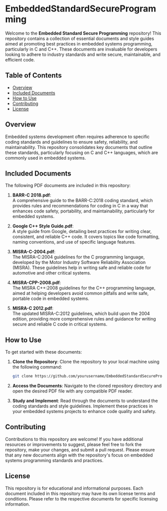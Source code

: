 # EmbeddedStandardSecureProgramming
Welcome to the **Embedded Standard Secure Programming** repository! This repository contains a collection of essential documents and style guides aimed at promoting best practices in embedded systems programming, particularly in C and C++. These documents are invaluable for developers looking to adhere to industry standards and write secure, maintainable, and efficient code.

## Table of Contents

- [Overview](#overview)
- [Included Documents](#included-documents)
- [How to Use](#how-to-use)
- [Contributing](#contributing)
- [License](#license)

## Overview

Embedded systems development often requires adherence to specific coding standards and guidelines to ensure safety, reliability, and maintainability. This repository consolidates key documents that outline these standards, particularly focusing on C and C++ languages, which are commonly used in embedded systems.

## Included Documents

The following PDF documents are included in this repository:

1. **BARR-C 2018.pdf**:  
   A comprehensive guide to the BARR-C:2018 coding standard, which provides rules and recommendations for coding in C in a way that enhances code safety, portability, and maintainability, particularly for embedded systems.

2. **Google C++ Style Guide.pdf**:  
   A style guide from Google, detailing best practices for writing clear, consistent, and reliable C++ code. It covers topics like code formatting, naming conventions, and use of specific language features.

3. **MISRA-C-2004.pdf**:  
   The MISRA-C:2004 guidelines for the C programming language, developed by the Motor Industry Software Reliability Association (MISRA). These guidelines help in writing safe and reliable code for automotive and other critical systems.

4. **MISRA-CPP-2008.pdf**:  
   The MISRA C++:2008 guidelines for the C++ programming language, aimed at helping developers avoid common pitfalls and write safe, portable code in embedded systems.

5. **MISRA-C 2012.pdf**:  
   The updated MISRA-C:2012 guidelines, which build upon the 2004 edition, providing more comprehensive rules and guidance for writing secure and reliable C code in critical systems.

## How to Use

To get started with these documents:

1. **Clone the Repository**: Clone the repository to your local machine using the following command:
   ```bash
   git clone https://github.com/yourusername/EmbeddedStandardSecureProgramming.git
   ```
   
2. **Access the Documents**: Navigate to the cloned repository directory and open the desired PDF file with any compatible PDF reader.

3. **Study and Implement**: Read through the documents to understand the coding standards and style guidelines. Implement these practices in your embedded systems projects to enhance code quality and safety.

## Contributing

Contributions to this repository are welcome! If you have additional resources or improvements to suggest, please feel free to fork the repository, make your changes, and submit a pull request. Please ensure that any new documents align with the repository's focus on embedded systems programming standards and practices.

## License

This repository is for educational and informational purposes. Each document included in this repository may have its own license terms and conditions. Please refer to the respective documents for specific licensing information.

